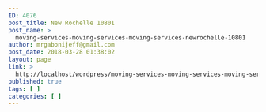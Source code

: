```yaml
---
ID: 4076
post_title: New Rochelle 10801
post_name: >
  moving-services-moving-services-moving-services-newrochelle-10801
author: mrgabonijeff@gmail.com
post_date: 2018-03-28 01:38:02
layout: page
link: >
  http://localhost/wordpress/moving-services-moving-services-moving-services-newrochelle-10801/
published: true
tags: [ ]
categories: [ ]
---
```

